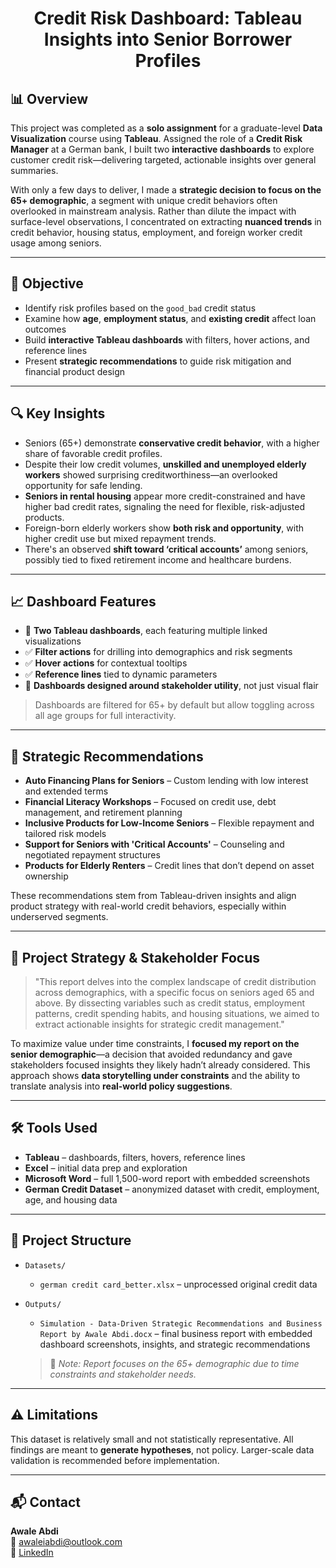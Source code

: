<h1 align="center">Credit Risk Dashboard: Tableau Insights into Senior Borrower Profiles</h1>

## 📊 Overview

This project was completed as a **solo assignment** for a graduate-level **Data Visualization** course using **Tableau**. Assigned the role of a **Credit Risk Manager** at a German bank, I built two **interactive dashboards** to explore customer credit risk—delivering targeted, actionable insights over general summaries.

With only a few days to deliver, I made a **strategic decision to focus on the 65+ demographic**, a segment with unique credit behaviors often overlooked in mainstream analysis. Rather than dilute the impact with surface-level observations, I concentrated on extracting **nuanced trends** in credit behavior, housing status, employment, and foreign worker credit usage among seniors.

---

## 🎯 Objective

- Identify risk profiles based on the `good_bad` credit status
- Examine how **age**, **employment status**, and **existing credit** affect loan outcomes
- Build **interactive Tableau dashboards** with filters, hover actions, and reference lines
- Present **strategic recommendations** to guide risk mitigation and financial product design

---

## 🔍 Key Insights

- Seniors (65+) demonstrate **conservative credit behavior**, with a higher share of favorable credit profiles.
- Despite their low credit volumes, **unskilled and unemployed elderly workers** showed surprising creditworthiness—an overlooked opportunity for safe lending.
- **Seniors in rental housing** appear more credit-constrained and have higher bad credit rates, signaling the need for flexible, risk-adjusted products.
- Foreign-born elderly workers show **both risk and opportunity**, with higher credit use but mixed repayment trends.
- There's an observed **shift toward ‘critical accounts’** among seniors, possibly tied to fixed retirement income and healthcare burdens.

---

## 📈 Dashboard Features

- 🔗 **Two Tableau dashboards**, each featuring multiple linked visualizations
- ✅ **Filter actions** for drilling into demographics and risk segments
- ✅ **Hover actions** for contextual tooltips
- ✅ **Reference lines** tied to dynamic parameters
- 🎯 **Dashboards designed around stakeholder utility**, not just visual flair

> Dashboards are filtered for 65+ by default but allow toggling across all age groups for full interactivity.

---

## 🧾 Strategic Recommendations

- **Auto Financing Plans for Seniors** – Custom lending with low interest and extended terms  
- **Financial Literacy Workshops** – Focused on credit use, debt management, and retirement planning  
- **Inclusive Products for Low-Income Seniors** – Flexible repayment and tailored risk models  
- **Support for Seniors with 'Critical Accounts'** – Counseling and negotiated repayment structures  
- **Products for Elderly Renters** – Credit lines that don’t depend on asset ownership  

These recommendations stem from Tableau-driven insights and align product strategy with real-world credit behaviors, especially within underserved segments.

---

## 🧠 Project Strategy & Stakeholder Focus

> "This report delves into the complex landscape of credit distribution across demographics, with a specific focus on seniors aged 65 and above. By dissecting variables such as credit status, employment patterns, credit spending habits, and housing situations, we aimed to extract actionable insights for strategic credit management."

To maximize value under time constraints, I **focused my report on the senior demographic**—a decision that avoided redundancy and gave stakeholders focused insights they likely hadn’t already considered. This approach shows **data storytelling under constraints** and the ability to translate analysis into **real-world policy suggestions**.

---

## 🛠️ Tools Used

- **Tableau** – dashboards, filters, hovers, reference lines  
- **Excel** – initial data prep and exploration  
- **Microsoft Word** – full 1,500-word report with embedded screenshots  
- **German Credit Dataset** – anonymized dataset with credit, employment, age, and housing data

---

## 📁 Project Structure

- `Datasets/`  
  - `german credit card_better.xlsx` – unprocessed original credit data

- `Outputs/`  
  - `Simulation - Data-Driven Strategic Recommendations and Business Report by Awale Abdi.docx` – final business report with embedded dashboard screenshots, insights, and strategic recommendations  
  > 📌 *Note: Report focuses on the 65+ demographic due to time constraints and stakeholder needs.*

---

## ⚠️ Limitations

This dataset is relatively small and not statistically representative. All findings are meant to **generate hypotheses**, not policy. Larger-scale data validation is recommended before implementation.

---

## 📬 Contact

**Awale Abdi**  
📧 [awaleiabdi@outlook.com](mailto:awaleiabdi@outlook.com)  
🔗 [LinkedIn](https://www.linkedin.com/in/awale-abdi/)
